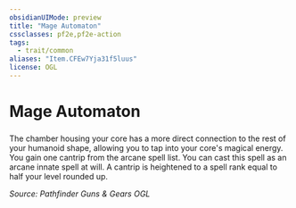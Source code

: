 ```yaml
---
obsidianUIMode: preview
title: "Mage Automaton"
cssclasses: pf2e,pf2e-action
tags:
  - trait/common
aliases: "Item.CFEw7Yja31f5luus"
license: OGL
---
```

# Mage Automaton

### 






The chamber housing your core has a more direct connection to the rest of your humanoid shape, allowing you to tap into your core's magical energy. You gain one cantrip from the arcane spell list. You can cast this spell as an arcane innate spell at will. A cantrip is heightened to a spell rank equal to half your level rounded up.

*Source: Pathfinder Guns & Gears*
*OGL*
